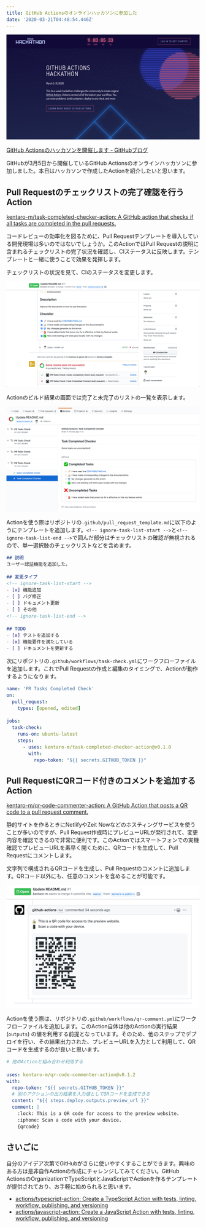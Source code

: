 ```yaml
---
title: GitHub Actionsのオンラインハッカソンに参加した
date: '2020-03-21T04:48:54.446Z'
---
```


![GitHub Hackathonサイト](hackathon.png)

[GitHub Actionsのハッカソンを開催します - GitHubブログ](https://github.blog/jp/2020-03-09-were-challenging-you-to-create-your-very-own-github-actions/)

GitHubが3月5日から開催しているGitHub Actionsのオンラインハッカソンに参加しました。本日はハッカソンで作成したActionを紹介したいと思います。

## Pull Requestのチェックリストの完了確認を行うAction
[kentaro-m/task-completed-checker-action: A GitHub action that checks if all tasks are completed in the pull requests.](https://github.com/kentaro-m/task-completed-checker-action)

コードレビューの効率化を図るために、Pull Requestテンプレートを導入している開発現場は多いのではないでしょうか。このActionではPull Requestの説明に含まれるチェックリストの完了状況を確認し、CIステータスに反映します。テンプレートと一緒に使うことで効果を発揮します。

チェックリストの状況を見て、CIのステータスを変更します。

![Task Completed Checker Actionの動作例](task-completed-checker-action001.png)

Actionのビルド結果の画面では完了と未完了のリストの一覧を表示します。

![完了と未完了のタスクリストの出力](task-completed-checker-action002.png)

Actionを使う際はリポジトリの`.github/pull_request_template.md`に以下のようにテンプレートを追加します。`<!-- ignore-task-list-start -->`と`<!-- ignore-task-list-end -->`で囲んだ部分はチェックリストの確認が無視されるので、単一選択肢のチェックリストなどを含めます。

```md
## 説明
ユーザー認証機能を追加した。

## 変更タイプ
<!-- ignore-task-list-start -->
- [x] 機能追加
- [ ] バグ修正
- [ ] ドキュメント更新
- [ ] その他
<!-- ignore-task-list-end -->

## TODO
- [x] テストを追加する
- [x] 機能要件を満たしている
- [ ] ドキュメントを更新する
```

次にリポジトリの`.github/workflows/task-check.yml`にワークフローファイルを追加します。これでPull Requestの作成と編集のタイミングで、Actionが動作するようになります。

```yml
name: 'PR Tasks Completed Check'
on: 
  pull_request:
    types: [opened, edited]

jobs:
  task-check:
    runs-on: ubuntu-latest
    steps:
      - uses: kentaro-m/task-completed-checker-action@v0.1.0
        with:
          repo-token: "${{ secrets.GITHUB_TOKEN }}"
```

## Pull RequestにQRコード付きのコメントを追加するAction
[kentaro-m/qr-code-commenter-action: A GitHub Action that posts a QR code to a pull request comment.](https://github.com/kentaro-m/qr-code-commenter-action)

静的サイトを作るときにNetlifyやZeit Nowなどのホスティングサービスを使うことが多いのですが、Pull Request作成時にプレビューURLが発行されて、変更内容を確認できるので非常に便利です。このActionではスマートフォンでの実機確認でプレビューURLを素早く開くために、QRコードを生成して、Pull Requestにコメントします。

文字列で構成されるQRコードを生成し、Pull Requestのコメントに追加します。QRコード以外にも、任意のコメントを含めることが可能です。

![QR Code Commenterの動作例](qr-code-commenter-action.png)

Actionを使う際は、リポジトリの`.github/workflows/qr-comment.yml`にワークフローファイルを追加します。このAction自体は他のActionの実行結果 (`outputs`) の値を利用する前提となっています。そのため、他のステップでデプロイを行い、その結果出力された、プレビューURLを入力として利用して、QRコードを生成するのが良いと思います。

```yml
# 他のActionと組み合わせ利用する

uses: kentaro-m/qr-code-commenter-action@v0.1.2
with:
  repo-token: "${{ secrets.GITHUB_TOKEN }}"
  # 別のアクションの出力結果を入力値としてQRコードを生成できる
  content: "${{ steps.deploy.outputs.preview_url }}"
  comment: |
    :lock: This is a QR code for access to the preview website.
    :iphone: Scan a code with your device.
    {qrcode}
```

## さいごに
自分のアイデア次第でGitHubがさらに使いやすくすることができます。興味のある方は是非自作Actionの作成にチャレンジしてみてください。GitHub ActionsのOrganizationでTypeScriptとJavaScriptでActionを作るテンプレートが提供されており、お手軽に始められると思います。

- [actions/typescript-action: Create a TypeScript Action with tests, linting, workflow, publishing, and versioning](https://github.com/actions/typescript-action)
- [actions/javascript-action: Create a JavaScript Action with tests, linting, workflow, publishing, and versioning](https://github.com/actions/javascript-action)